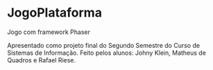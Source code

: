 # JogoPlataforma
Jogo com framework Phaser

Apresentado como projeto final do Segundo Semestre do Curso de Sistemas de Informação.
Feito pelos alunos: Johny Klein, Matheus de Quadros e Rafael Riese.
